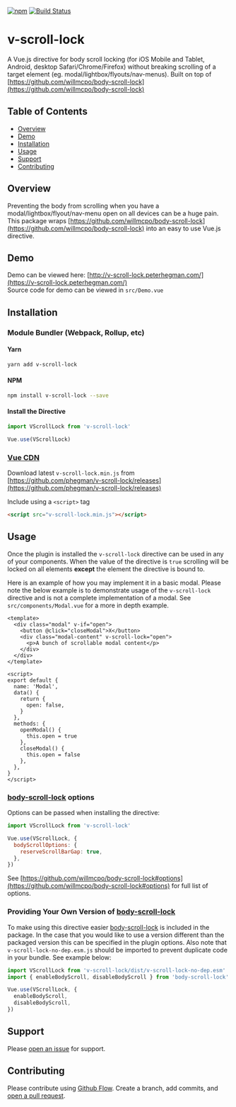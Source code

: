 [![npm](https://img.shields.io/npm/dw/localeval.svg)](https://www.npmjs.com/package/v-scroll-lock)
[![Build Status](https://travis-ci.org/phegman/v-scroll-lock.svg?branch=master)](https://travis-ci.org/phegman/v-scroll-lock)

# v-scroll-lock

A Vue.js directive for body scroll locking (for iOS Mobile and Tablet, Android, desktop Safari/Chrome/Firefox) without breaking scrolling of a target element (eg. modal/lightbox/flyouts/nav-menus). Built on top of [https://github.com/willmcpo/body-scroll-lock](https://github.com/willmcpo/body-scroll-lock)

## Table of Contents

- [Overview](#overview)
- [Demo](#demo)
- [Installation](#installation)
- [Usage](#usage)
- [Support](#support)
- [Contributing](#contributing)

## Overview

Preventing the body from scrolling when you have a modal/lightbox/flyout/nav-menu open on all devices can be a huge pain. This package wraps [https://github.com/willmcpo/body-scroll-lock](https://github.com/willmcpo/body-scroll-lock) into an easy to use Vue.js directive.

## Demo

Demo can be viewed here: [http://v-scroll-lock.peterhegman.com/](https://v-scroll-lock.peterhegman.com/)  
Source code for demo can be viewed in `src/Demo.vue`

## Installation

### Module Bundler (Webpack, Rollup, etc)

#### Yarn

```bash
yarn add v-scroll-lock
```

#### NPM

```bash
npm install v-scroll-lock --save
```

#### Install the Directive

```js
import VScrollLock from 'v-scroll-lock'

Vue.use(VScrollLock)
```

### [Vue CDN](https://vuejs.org/v2/guide/#Getting-Started)

Download latest `v-scroll-lock.min.js` from [https://github.com/phegman/v-scroll-lock/releases](https://github.com/phegman/v-scroll-lock/releases)

Include using a `<script>` tag

```html
<script src="v-scroll-lock.min.js"></script>
```

## Usage

Once the plugin is installed the `v-scroll-lock` directive can be used in any of your components. When the value of the directive is `true` scrolling will be locked on all elements **except** the element the directive is bound to.

Here is an example of how you may implement it in a basic modal. Please note the below example is to demonstrate usage of the `v-scroll-lock` directive and is not a complete implementation of a modal. See `src/components/Modal.vue` for a more in depth example.

```vue
<template>
  <div class="modal" v-if="open">
    <button @click="closeModal">X</button>
    <div class="modal-content" v-scroll-lock="open">
      <p>A bunch of scrollable modal content</p>
    </div>
  </div>
</template>

<script>
export default {
  name: 'Modal',
  data() {
    return {
      open: false,
    }
  },
  methods: {
    openModal() {
      this.open = true
    },
    closeModal() {
      this.open = false
    },
  },
}
</script>
```

### [body-scroll-lock](https://github.com/willmcpo/body-scroll-lock#options) options

Options can be passed when installing the directive:

```js
import VScrollLock from 'v-scroll-lock'

Vue.use(VScrollLock, {
  bodyScrollOptions: {
    reserveScrollBarGap: true,
  },
})
```

See [https://github.com/willmcpo/body-scroll-lock#options](https://github.com/willmcpo/body-scroll-lock#options) for full list of options.

### Providing Your Own Version of [body-scroll-lock](https://github.com/willmcpo/body-scroll-lock)

To make using this directive easier [body-scroll-lock](https://github.com/willmcpo/body-scroll-lock) is included in the package. In the case that you would like to use a version different than the packaged version this can be specified in the plugin options. Also note that `v-scroll-lock-no-dep.esm.js` should be imported to prevent duplicate code in your bundle. See example below:

```js
import VScrollLock from 'v-scroll-lock/dist/v-scroll-lock-no-dep.esm'
import { enableBodyScroll, disableBodyScroll } from 'body-scroll-lock'

Vue.use(VScrollLock, {
  enableBodyScroll,
  disableBodyScroll,
})
```

## Support

Please [open an issue](https://github.com/phegman/v-scroll-lock/issues/new/) for support.

## Contributing

Please contribute using [Github Flow](https://guides.github.com/introduction/flow/). Create a branch, add commits, and [open a pull request](https://github.com/phegman/v-scroll-lock/compare).
